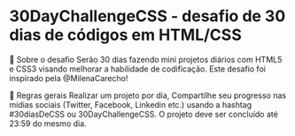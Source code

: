 # 30DayChallengeCSS - desafio de 30 dias de códigos em HTML/CSS

🧐 Sobre o desafio
Serão 30 dias fazendo mini projetos diários com HTML5 e CSS3 visando melhorar
a habilidade de codificação. Este desafio foi inspirado pela @MilenaCarecho!

📢 Regras gerais
Realizar um projeto por dia,
Compartilhe seu progresso nas mídias sociais (Twitter, Facebook, Linkedin etc.) usando
a hashtag #30diasDeCSS ou 30DayChallengeCSS. O projeto deve ser concluído até 23:59 do mesmo dia.
